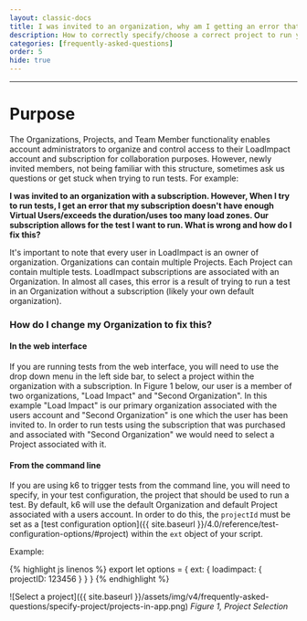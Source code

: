 ```yaml
---
layout: classic-docs
title: I was invited to an organization, why am I getting an error that I can't run tests over 50 VUs?
description: How to correctly specify/choose a correct project to run your tests in LoadImpact
categories: [frequently-asked-questions]
order: 5
hide: true
---
```


***

<h1>Purpose</h1>

The Organizations, Projects, and Team Member functionality enables account administrators to organize and control access to their LoadImpact account and subscription for collaboration purposes. However, newly invited members, not being familiar with this structure, sometimes ask us questions or get stuck when trying to run tests. For example:

**I was invited to an organization with a subscription.  However, When I try to run tests, I get an error that my subscription doesn't have enough Virtual Users/exceeds the duration/uses too many load zones. Our subscription allows for the test I want to run. What is wrong and how do I fix this?**

It's important to note that every user in LoadImpact is an owner of organization. Organizations can contain multiple Projects. Each Project can contain multiple tests. LoadImpact subscriptions are associated with an Organization. In almost all cases, this error is a result of trying to run a test in an Organization without a subscription (likely your own default organization).

### How do I change my Organization to fix this?

#### In the web interface

If you are running tests from the web interface, you will need to use the drop down menu in the left side bar, to select a project within the organization with a subscription. In Figure 1 below, our user is a member of two organizations, "Load Impact" and "Second Organization".  In this example "Load Impact" is our primary organization associated with the users account and  "Second Organization" is one which the user has been invited to. In order to run tests using the subscription that was purchased and associated with "Second Organization" we would need to select a Project associated with it.

#### From the command line

If you are using k6 to trigger tests from the command line, you will need to specify, in your test configuration, the project that should be used to run a test.  By default, k6 will use the default Organization and default Project associated with a users account.  In order to do this, the `projectId` must be set as a [test configuration option]({{ site.baseurl }}/4.0/reference/test-configuration-options/#project)  within the `ext` object of your script.

Example:

{% highlight js linenos %}
export let options = {
    ext: {
        loadimpact: {
            projectID: 123456
        }
    }
}
{% endhighlight %}


![Select a project]({{ site.baseurl }}/assets/img/v4/frequently-asked-questions/specify-project/projects-in-app.png)
 _Figure 1, Project Selection_
